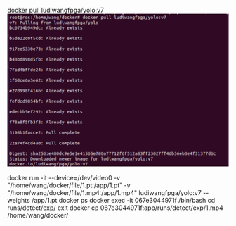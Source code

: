 
docker pull ludiwangfpga/yolo:v7
![image](https://github.com/ludiwangfpga/ludiwangfpga/blob/main/%E5%9B%BE%E7%89%871.png)


docker run -it --device=/dev/video0 -v "/home/wang/docker/file/1.pt:/app/1.pt" -v "/home/wang/docker/file/1.mp4:/app/1.mp4" ludiwangfpga/yolo:v7 --weights /app/1.pt
docker ps
docker exec -it 067e3044971f /bin/bash
cd runs/detect/exp/
exit
docker cp 067e3044971f:app/runs/detect/exp/1.mp4 /home/wang/docker/


